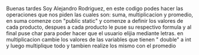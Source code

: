 Buenas tardes Soy Alejandro Rodriguez, en este codigo podes hacer las operaciones que nos piden las cuales son: suma, multiplicacion y promedio, en suma comenze con "public static" y comenze a definir los valores de cada producto, despues a cada producto le puse su respectivo formula y al final puse char 
para poder hacer que el usuario elijia mediante letras.
en multiplicacion cambie los valores de las variables que tienen " double" a int y luego multiplique todo y tambien realize los mismo con el promedio 
